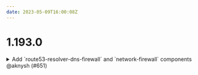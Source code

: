 ```yaml
---
date: 2023-05-09T16:00:08Z
---
```


# 1.193.0

<details>
  <summary>Add `route53-resolver-dns-firewall` and `network-firewall` components @aknysh (#651)</summary>

### what
* Add `route53-resolver-dns-firewall` component
* Add `network-firewall` component

### why
* The `route53-resolver-dns-firewall` component is responsible for provisioning [Route 53 Resolver DNS Firewall](https://docs.aws.amazon.com/Route53/latest/DeveloperGuide/resolver-dns-firewall.html) resources, including Route 53 Resolver DNS Firewall, domain lists, firewall rule groups, firewall rules, and logging configuration

* The `network-firewall` component is responsible for provisioning [AWS Network Firewall](https://aws.amazon.com/network-firewal) resources, including Network Firewall, firewall policy, rule groups, and logging configuration




</details>